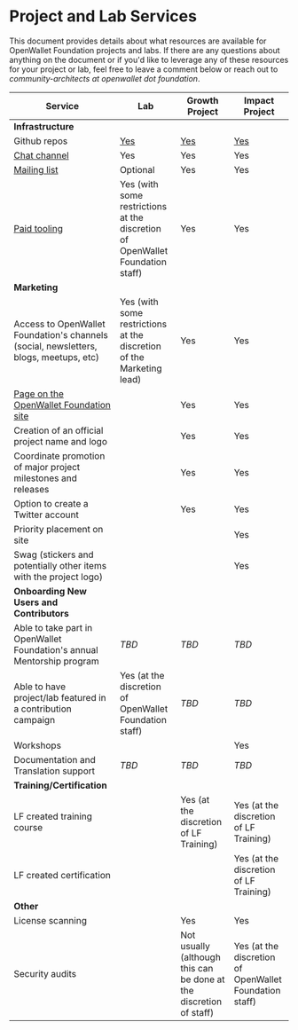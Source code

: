 # Project and Lab Services

This document provides details about what resources are available for OpenWallet Foundation projects and labs. If there are any questions about anything on the document or if you'd like to leverage any of these resources for your project or lab, feel free to leave a comment below or reach out to *community-architects at openwallet dot foundation*.

| **Service** | **Lab** | **Growth Project** | **Impact Project** |
|--------------------------------------------------------------------------------------------------------------------------------------------|----------------------------------------------------------------------|--------------------------------------------------------------------|----------------------------------------------|
| **Infrastructure** | | | |
| Github repos | [Yes](https://github.com/openwallet-foundation-labs) | [Yes](https://github.com/openwallet-foundation) | [Yes](https://github.com/openwallet-foundation) |
| [Chat channel](https://discord.gg/openwalletfoundation) | Yes | Yes | Yes |
| [Mailing list](https://lists.openwallet.foundation/) | Optional | Yes | Yes |
| [Paid tooling](./paid-tooling-policy) | Yes (with some restrictions at the discretion of OpenWallet Foundation staff) | Yes | Yes |
| **Marketing** | | | |
| Access to OpenWallet Foundation's channels (social, newsletters, blogs, meetups, etc) | Yes (with some restrictions at the discretion of the Marketing lead) | Yes | Yes |
| [Page on the OpenWallet Foundation site](https://openwallet.foundation/) | | Yes | Yes |
| Creation of an official project name and logo | | Yes | Yes |
| Coordinate promotion of major project milestones and releases | | Yes | Yes |
| Option to create a Twitter account | | Yes | Yes |
| Priority placement on site | | | Yes |
| Swag (stickers and potentially other items with the project logo) | | | Yes |
| **Onboarding New Users and Contributors** | | | |
| Able to take part in OpenWallet Foundation's annual Mentorship program | *TBD* | *TBD* | *TBD* |
| Able to have project/lab featured in a contribution campaign | Yes (at the discretion of OpenWallet Foundation staff) | *TBD* | *TBD* |
| Workshops | | | Yes |
| Documentation and Translation support | *TBD* | *TBD* | *TBD* |
| **Training/Certification** | | | |
| LF created training course | | Yes (at the discretion of LF Training) | Yes (at the discretion of LF Training) |
| LF created certification | | | Yes (at the discretion of LF Training) |
| **Other** | | | |
| License scanning | | Yes | Yes |
| Security audits | | Not usually (although this can be done at the discretion of staff) | Yes (at the discretion of OpenWallet Foundation staff) |
